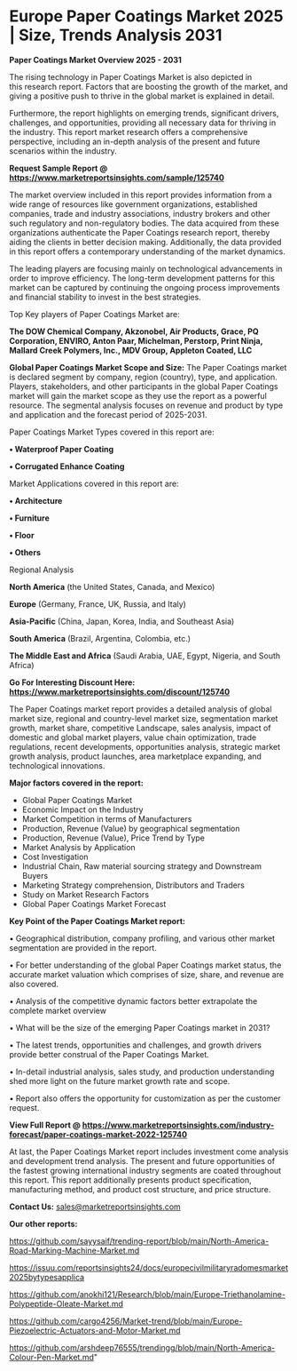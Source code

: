  # Europe Paper Coatings Market 2025 | Size, Trends Analysis 2031

<Strong> Paper Coatings Market Overview 2025 - 2031</strong>

The rising technology in Paper Coatings Market is also depicted in this research report. Factors that are boosting the growth of the market, and giving a positive push to thrive in the global market is explained in detail.

Furthermore, the report highlights on emerging trends, significant drivers, challenges, and opportunities, providing all necessary data for thriving in the industry. This report market research offers a comprehensive perspective, including an in-depth analysis of the present and future scenarios within the industry.

<strong>Request Sample Report @ <a href=https://www.marketreportsinsights.com/sample/125740>https://www.marketreportsinsights.com/sample/125740</a></strong>

The market overview included in this report provides information from a wide range of resources like government organizations, established companies, trade and industry associations, industry brokers and other such regulatory and non-regulatory bodies. The data acquired from these organizations authenticate the Paper Coatings research report, thereby aiding the clients in better decision making. Additionally, the data provided in this report offers a contemporary understanding of the market dynamics.

The leading players are focusing mainly on technological advancements in order to improve efficiency. The long-term development patterns for this market can be captured by continuing the ongoing process improvements and financial stability to invest in the best strategies.

Top Key players of Paper Coatings Market are:

<strong>The DOW Chemical Company, Akzonobel, Air Products, Grace, PQ Corporation, ENVIRO, Anton Paar, Michelman, Perstorp, Print Ninja, Mallard Creek Polymers, Inc., MDV Group, Appleton Coated, LLC</strong>

<strong><b>Global Paper Coatings Market Scope and Size:</b></strong>
The Paper Coatings market is declared segment by company, region (country), type, and application. Players, stakeholders, and other participants in the global Paper Coatings market will gain the market scope as they use the report as a powerful resource. The segmental analysis focuses on revenue and product by type and application and the forecast period of 2025-2031.

Paper Coatings Market Types covered in this report are:

<strong>• Waterproof Paper Coating

• Corrugated Enhance Coating</strong>

Market Applications covered in this report are:

<strong>• Architecture

• Furniture

• Floor

• Others</strong> 

Regional Analysis

<strong>North America</strong> (the United States, Canada, and Mexico)

<strong>Europe</strong> (Germany, France, UK, Russia, and Italy)

<strong>Asia-Pacific</strong> (China, Japan, Korea, India, and Southeast Asia)

<strong>South America</strong> (Brazil, Argentina, Colombia, etc.)

<strong>The Middle East and Africa</strong> (Saudi Arabia, UAE, Egypt, Nigeria, and South Africa)

<strong>Go For Interesting Discount Here: <a href=https://www.marketreportsinsights.com/discount/125740>https://www.marketreportsinsights.com/discount/125740</a></strong>

The Paper Coatings market report provides a detailed analysis of global market size, regional and country-level market size, segmentation market growth, market share, competitive Landscape, sales analysis, impact of domestic and global market players, value chain optimization, trade regulations, recent developments, opportunities analysis, strategic market growth analysis, product launches, area marketplace expanding, and technological innovations.

<strong><b>Major factors covered in the report:</b></strong>
<ul>
  <li>Global Paper Coatings Market </li>
  <li>Economic Impact on the Industry</li>
  <li>Market Competition in terms of Manufacturers</li>
  <li>Production, Revenue (Value) by geographical segmentation</li>
  <li>Production, Revenue (Value), Price Trend by Type</li>
  <li>Market Analysis by Application</li>
  <li>Cost Investigation</li>
  <li>Industrial Chain, Raw material sourcing strategy and Downstream Buyers</li>
  <li>Marketing Strategy comprehension, Distributors and Traders</li>
  <li>Study on Market Research Factors</li>
  <li>Global Paper Coatings Market Forecast</li>
</ul>

<strong><b>Key Point of the Paper Coatings Market report:</b></strong>

• Geographical distribution, company profiling, and various other market segmentation are provided in the report.

• For better understanding of the global Paper Coatings market status, the accurate market valuation which comprises of size, share, and revenue are also covered.

• Analysis of the competitive dynamic factors better extrapolate the complete market overview

• What will be the size of the emerging Paper Coatings market in 2031?

• The latest trends, opportunities and challenges, and growth drivers provide better construal of the Paper Coatings Market.

• In-detail industrial analysis, sales study, and production understanding shed more light on the future market growth rate and scope.

• Report also offers the opportunity for customization as per the customer request.

<strong><b>View Full Report @ <a href=https://www.marketreportsinsights.com/industry-forecast/paper-coatings-market-2022-125740>https://www.marketreportsinsights.com/industry-forecast/paper-coatings-market-2022-125740</a></b></strong>


At last, the Paper Coatings Market report includes investment come analysis and development trend analysis. The present and future opportunities of the fastest growing international industry segments are coated throughout this report. This report additionally presents product specification, manufacturing method, and product cost structure, and price structure.

<strong>Contact Us:</strong>
sales@marketreportsinsights.com

<strong>Our other reports:</strong>

<a href=https://github.com/sayysaif/trending-report/blob/main/North-America-Road-Marking-Machine-Market.md>https://github.com/sayysaif/trending-report/blob/main/North-America-Road-Marking-Machine-Market.md</a>

<a href=https://issuu.com/reportsinsights24/docs/europecivilmilitaryradomesmarket2025bytypesapplica>https://issuu.com/reportsinsights24/docs/europecivilmilitaryradomesmarket2025bytypesapplica</a>

<a href=https://github.com/anokhi121/Research/blob/main/Europe-Triethanolamine-Polypeptide-Oleate-Market.md>https://github.com/anokhi121/Research/blob/main/Europe-Triethanolamine-Polypeptide-Oleate-Market.md</a>

<a href=https://github.com/cargo4256/Market-trend/blob/main/Europe-Piezoelectric-Actuators-and-Motor-Market.md>https://github.com/cargo4256/Market-trend/blob/main/Europe-Piezoelectric-Actuators-and-Motor-Market.md</a>

<a href=https://github.com/arshdeep76555/trendingg/blob/main/North-America-Colour-Pen-Market.md>https://github.com/arshdeep76555/trendingg/blob/main/North-America-Colour-Pen-Market.md</a>"

